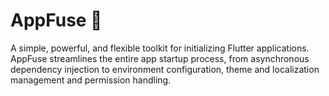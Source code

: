 # AppFuse 🧨

A simple, powerful, and flexible toolkit for initializing Flutter applications. AppFuse streamlines the entire app startup process, from asynchronous dependency injection to environment configuration, theme and localization management and permission handling.